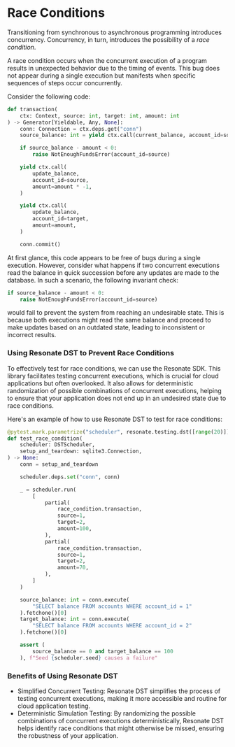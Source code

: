 # Race Conditions

Transitioning from synchronous to asynchronous programming introduces concurrency. Concurrency, in turn, introduces the possibility of a *race condition*.

A race condition occurs when the concurrent execution of a program results in unexpected behavior due to the timing of events. This bug does not appear during a single execution but manifests when specific sequences of steps occur concurrently.

Consider the following code:

```py
def transaction(
    ctx: Context, source: int, target: int, amount: int
) -> Generator[Yieldable, Any, None]:
    conn: Connection = ctx.deps.get("conn")
    source_balance: int = yield ctx.call(current_balance, account_id=source)

    if source_balance - amount < 0:
        raise NotEnoughFundsError(account_id=source)

    yield ctx.call(
        update_balance,
        account_id=source,
        amount=amount * -1,
    )

    yield ctx.call(
        update_balance,
        account_id=target,
        amount=amount,
    )

    conn.commit()
```

At first glance, this code appears to be free of bugs during a single execution. However, consider what happens if two concurrent executions read the balance in quick succession before any updates are made to the database. In such a scenario, the following invariant check:

```py
if source_balance - amount < 0:
    raise NotEnoughFundsError(account_id=source)
```

would fail to prevent the system from reaching an undesirable state. This is because both executions might read the same balance and proceed to make updates based on an outdated state, leading to inconsistent or incorrect results.


### Using Resonate DST to Prevent Race Conditions

To effectively test for race conditions, we can use the Resonate SDK. This library facilitates testing concurrent executions, which is crucial for cloud applications but often overlooked. It also allows for deterministic randomization of possible combinations of concurrent executions, helping to ensure that your application does not end up in an undesired state due to race conditions.

Here's an example of how to use Resonate DST to test for race conditions:

```py
@pytest.mark.parametrize("scheduler", resonate.testing.dst([range(20)]))
def test_race_condition(
    scheduler: DSTScheduler,
    setup_and_teardown: sqlite3.Connection,
) -> None:
    conn = setup_and_teardown

    scheduler.deps.set("conn", conn)

    _ = scheduler.run(
        [
            partial(
                race_condition.transaction,
                source=1,
                target=2,
                amount=100,
            ),
            partial(
                race_condition.transaction,
                source=1,
                target=2,
                amount=70,
            ),
        ]
    )

    source_balance: int = conn.execute(
        "SELECT balance FROM accounts WHERE account_id = 1"
    ).fetchone()[0]
    target_balance: int = conn.execute(
        "SELECT balance FROM accounts WHERE account_id = 2"
    ).fetchone()[0]

    assert (
        source_balance == 0 and target_balance == 100
    ), f"Seed {scheduler.seed} causes a failure"
```

### Benefits of Using Resonate DST
- Simplified Concurrent Testing: Resonate DST simplifies the process of testing concurrent executions, making it more accessible and routine for cloud application testing.
- Deterministic Simulation Testing: By randomizing the possible combinations of concurrent executions deterministically, Resonate DST helps identify race conditions that might otherwise be missed, ensuring the robustness of your application.